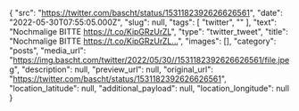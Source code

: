 {
  "src": "https://twitter.com/bascht/status/1531182392626626561",
  "date": "2022-05-30T07:55:05.000Z",
  "slug": null,
  "tags": [
    "twitter",
    ""
  ],
  "text": "Nochmalige BITTE https://t.co/KipGRzUrZL",
  "type": "twitter_tweet",
  "title": "Nochmalige BITTE https://t.co/KipGRzUrZL…",
  "images": [],
  "category": "posts",
  "media_url": "https://img.bascht.com/twitter/2022/05/30//1531182392626626561/file.jpeg",
  "description": null,
  "preview_url": null,
  "original_url": "https://twitter.com/bascht/status/1531182392626626561",
  "location_latitude": null,
  "additional_payload": null,
  "location_longitude": null
}
